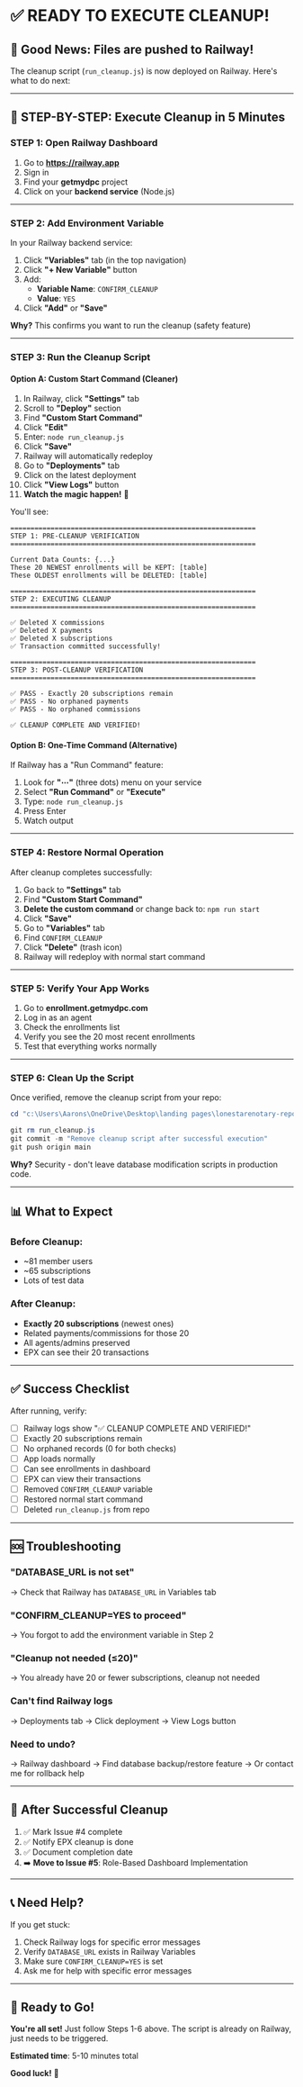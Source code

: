 # ✅ READY TO EXECUTE CLEANUP!

## 🎉 Good News: Files are pushed to Railway!

The cleanup script (`run_cleanup.js`) is now deployed on Railway. Here's what to do next:

---

## 🚀 STEP-BY-STEP: Execute Cleanup in 5 Minutes

### **STEP 1: Open Railway Dashboard**
1. Go to **https://railway.app**
2. Sign in
3. Find your **getmydpc** project
4. Click on your **backend service** (Node.js)

---

### **STEP 2: Add Environment Variable**

In your Railway backend service:

1. Click **"Variables"** tab (in the top navigation)
2. Click **"+ New Variable"** button
3. Add:
   - **Variable Name**: `CONFIRM_CLEANUP`
   - **Value**: `YES`
4. Click **"Add"** or **"Save"**

**Why?** This confirms you want to run the cleanup (safety feature)

---

### **STEP 3: Run the Cleanup Script**

#### Option A: Custom Start Command (Cleaner)

1. In Railway, click **"Settings"** tab
2. Scroll to **"Deploy"** section
3. Find **"Custom Start Command"**
4. Click **"Edit"**
5. Enter: `node run_cleanup.js`
6. Click **"Save"**
7. Railway will automatically redeploy
8. Go to **"Deployments"** tab
9. Click on the latest deployment
10. Click **"View Logs"** button
11. **Watch the magic happen!** 🎉

You'll see:
```
=============================================================
STEP 1: PRE-CLEANUP VERIFICATION
=============================================================

Current Data Counts: {...}
These 20 NEWEST enrollments will be KEPT: [table]
These OLDEST enrollments will be DELETED: [table]

=============================================================
STEP 2: EXECUTING CLEANUP
=============================================================

✅ Deleted X commissions
✅ Deleted X payments
✅ Deleted X subscriptions
✅ Transaction committed successfully!

=============================================================
STEP 3: POST-CLEANUP VERIFICATION
=============================================================

✅ PASS - Exactly 20 subscriptions remain
✅ PASS - No orphaned payments
✅ PASS - No orphaned commissions

✅ CLEANUP COMPLETE AND VERIFIED!
```

#### Option B: One-Time Command (Alternative)

If Railway has a "Run Command" feature:
1. Look for **"⋯"** (three dots) menu on your service
2. Select **"Run Command"** or **"Execute"**
3. Type: `node run_cleanup.js`
4. Press Enter
5. Watch output

---

### **STEP 4: Restore Normal Operation**

After cleanup completes successfully:

1. Go back to **"Settings"** tab
2. Find **"Custom Start Command"**
3. **Delete the custom command** or change back to: `npm run start`
4. Click **"Save"**
5. Go to **"Variables"** tab
6. Find `CONFIRM_CLEANUP`
7. Click **"Delete"** (trash icon)
8. Railway will redeploy with normal start command

---

### **STEP 5: Verify Your App Works**

1. Go to **enrollment.getmydpc.com**
2. Log in as an agent
3. Check the enrollments list
4. Verify you see the 20 most recent enrollments
5. Test that everything works normally

---

### **STEP 6: Clean Up the Script**

Once verified, remove the cleanup script from your repo:

```powershell
cd "c:\Users\Aarons\OneDrive\Desktop\landing pages\lonestarenotary-repo\getmydpc_enrollment"

git rm run_cleanup.js
git commit -m "Remove cleanup script after successful execution"
git push origin main
```

**Why?** Security - don't leave database modification scripts in production code.

---

## 📊 What to Expect

### Before Cleanup:
- ~81 member users
- ~65 subscriptions
- Lots of test data

### After Cleanup:
- **Exactly 20 subscriptions** (newest ones)
- Related payments/commissions for those 20
- All agents/admins preserved
- EPX can see their 20 transactions

---

## ✅ Success Checklist

After running, verify:
- [ ] Railway logs show "✅ CLEANUP COMPLETE AND VERIFIED!"
- [ ] Exactly 20 subscriptions remain
- [ ] No orphaned records (0 for both checks)
- [ ] App loads normally
- [ ] Can see enrollments in dashboard
- [ ] EPX can view their transactions
- [ ] Removed `CONFIRM_CLEANUP` variable
- [ ] Restored normal start command
- [ ] Deleted `run_cleanup.js` from repo

---

## 🆘 Troubleshooting

### "DATABASE_URL is not set"
→ Check that Railway has `DATABASE_URL` in Variables tab

### "CONFIRM_CLEANUP=YES to proceed"
→ You forgot to add the environment variable in Step 2

### "Cleanup not needed (≤20)"
→ You already have 20 or fewer subscriptions, cleanup not needed

### Can't find Railway logs
→ Deployments tab → Click deployment → View Logs button

### Need to undo?
→ Railway dashboard → Find database backup/restore feature
→ Or contact me for rollback help

---

## 🎯 After Successful Cleanup

1. ✅ Mark Issue #4 complete
2. ✅ Notify EPX cleanup is done
3. ✅ Document completion date
4. ➡️ **Move to Issue #5**: Role-Based Dashboard Implementation

---

## 📞 Need Help?

If you get stuck:
1. Check Railway logs for specific error messages
2. Verify `DATABASE_URL` exists in Railway Variables
3. Make sure `CONFIRM_CLEANUP=YES` is set
4. Ask me for help with specific error messages

---

## 🚀 Ready to Go!

**You're all set!** Just follow Steps 1-6 above. The script is already on Railway, just needs to be triggered.

**Estimated time**: 5-10 minutes total

**Good luck!** 🎉
